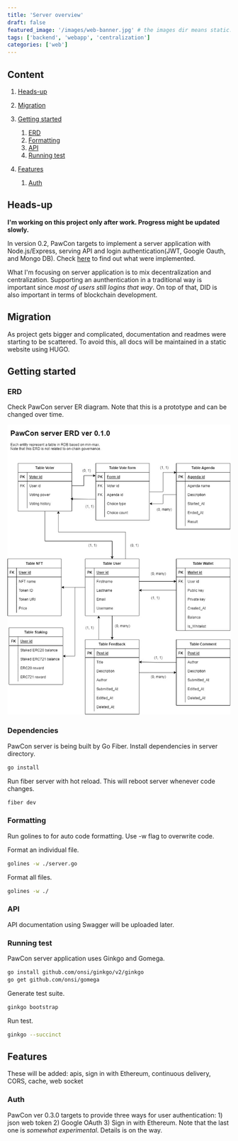 ```yaml
---
title: 'Server overview'
draft: false
featured_image: '/images/web-banner.jpg' # the images dir means static.
tags: ['backend', 'webapp', 'centralization']
categories: ['web']
---
```


## Content

1. [Heads-up](#heads-up)

1. [Migration](#migration)
1. [Getting started](#getting-started)

   1. [ERD](#erd)
   1. [Formatting](#formatting)
   1. [API](#api)
   1. [Running test](#running-test)

1. [Features](#features)
   1. [Auth](#auth)

## Heads-up

**I'm working on this project only after work. Progress might be updated slowly.**

In version 0.2, PawCon targets to implement a server application with Node.js/Express, serving API and login authentication(JWT, Google Oauth, and Mongo DB). Check [here](https://github.com/developerasun/pawcon/tree/main/server#pawcon-server) to find out what were implemented.

What I'm focusing on server application is to mix decentralization and centralization. Supporting an aunthentication in a traditional way is important since _most of users still logins that way_. On top of that, DID is also important in terms of blockchain development.

## Migration

As project gets bigger and complicated, documentation and readmes were starting to be scattered. To avoid this, all docs will be maintained in a static website using HUGO.

## Getting started

### ERD

Check PawCon server ER diagram. Note that this is a prototype and can be changed over time.

![PawCon ERD](./pawcon-server-erd.jpg)

### Dependencies

PawCon server is being built by Go Fiber. Install dependencies in server directory.

```sh
go install
```

Run fiber server with hot reload. This will reboot server whenever code changes.

```sh
fiber dev
```

### Formatting

Run golines to for auto code formatting. Use -w flag to overwrite code.

Format an individual file.

```sh
golines -w ./server.go
```

Format all files.

```sh
golines -w ./
```

### API

API documentation using Swagger will be uploaded later.

### Running test

PawCon server application uses Ginkgo and Gomega.

```sh
go install github.com/onsi/ginkgo/v2/ginkgo
go get github.com/onsi/gomega
```

Generate test suite.

```sh
ginkgo bootstrap
```

Run test.

```sh
ginkgo --succinct
```

## Features

These will be added: apis, sign in with Ethereum, continuous delivery, CORS, cache, web socket

### Auth

PawCon ver 0.3.0 targets to provide three ways for user authentication: 1) json web token 2) Google OAuth 3) Sign in with Ethereum. Note that the last one is _somewhat experimental_. Details is on the way.
